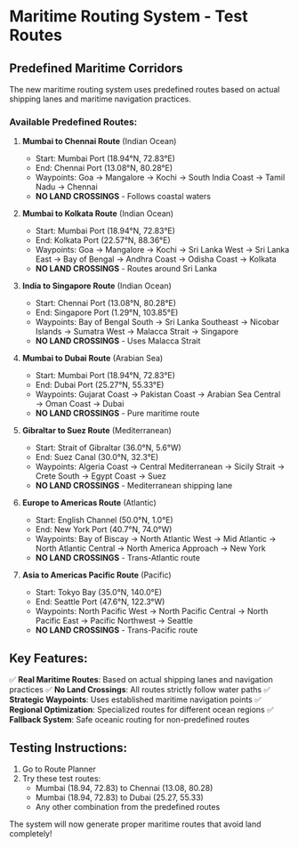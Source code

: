 # Maritime Routing System - Test Routes

## Predefined Maritime Corridors

The new maritime routing system uses predefined routes based on actual shipping lanes and maritime navigation practices.

### Available Predefined Routes:

1. **Mumbai to Chennai Route** (Indian Ocean)
   - Start: Mumbai Port (18.94°N, 72.83°E)
   - End: Chennai Port (13.08°N, 80.28°E)
   - Waypoints: Goa → Mangalore → Kochi → South India Coast → Tamil Nadu → Chennai
   - **NO LAND CROSSINGS** - Follows coastal waters

2. **Mumbai to Kolkata Route** (Indian Ocean)
   - Start: Mumbai Port (18.94°N, 72.83°E)
   - End: Kolkata Port (22.57°N, 88.36°E)
   - Waypoints: Goa → Mangalore → Kochi → Sri Lanka West → Sri Lanka East → Bay of Bengal → Andhra Coast → Odisha Coast → Kolkata
   - **NO LAND CROSSINGS** - Routes around Sri Lanka

3. **India to Singapore Route** (Indian Ocean)
   - Start: Chennai Port (13.08°N, 80.28°E)
   - End: Singapore Port (1.29°N, 103.85°E)
   - Waypoints: Bay of Bengal South → Sri Lanka Southeast → Nicobar Islands → Sumatra West → Malacca Strait → Singapore
   - **NO LAND CROSSINGS** - Uses Malacca Strait

4. **Mumbai to Dubai Route** (Arabian Sea)
   - Start: Mumbai Port (18.94°N, 72.83°E)
   - End: Dubai Port (25.27°N, 55.33°E)
   - Waypoints: Gujarat Coast → Pakistan Coast → Arabian Sea Central → Oman Coast → Dubai
   - **NO LAND CROSSINGS** - Pure maritime route

5. **Gibraltar to Suez Route** (Mediterranean)
   - Start: Strait of Gibraltar (36.0°N, 5.6°W)
   - End: Suez Canal (30.0°N, 32.3°E)
   - Waypoints: Algeria Coast → Central Mediterranean → Sicily Strait → Crete South → Egypt Coast → Suez
   - **NO LAND CROSSINGS** - Mediterranean shipping lane

6. **Europe to Americas Route** (Atlantic)
   - Start: English Channel (50.0°N, 1.0°E)
   - End: New York Port (40.7°N, 74.0°W)
   - Waypoints: Bay of Biscay → North Atlantic West → Mid Atlantic → North Atlantic Central → North America Approach → New York
   - **NO LAND CROSSINGS** - Trans-Atlantic route

7. **Asia to Americas Pacific Route** (Pacific)
   - Start: Tokyo Bay (35.0°N, 140.0°E)
   - End: Seattle Port (47.6°N, 122.3°W)
   - Waypoints: North Pacific West → North Pacific Central → North Pacific East → Pacific Northwest → Seattle
   - **NO LAND CROSSINGS** - Trans-Pacific route

## Key Features:

✅ **Real Maritime Routes**: Based on actual shipping lanes and navigation practices
✅ **No Land Crossings**: All routes strictly follow water paths
✅ **Strategic Waypoints**: Uses established maritime navigation points
✅ **Regional Optimization**: Specialized routes for different ocean regions
✅ **Fallback System**: Safe oceanic routing for non-predefined routes

## Testing Instructions:

1. Go to Route Planner
2. Try these test routes:
   - Mumbai (18.94, 72.83) to Chennai (13.08, 80.28)
   - Mumbai (18.94, 72.83) to Dubai (25.27, 55.33)
   - Any other combination from the predefined routes

The system will now generate proper maritime routes that avoid land completely!
